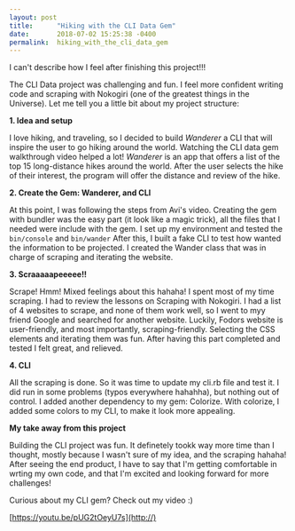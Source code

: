```yaml
---
layout: post
title:      "Hiking with the CLI Data Gem"
date:       2018-07-02 15:25:38 -0400
permalink:  hiking_with_the_cli_data_gem
---
```


I can't describe how I feel after finishing this project!!! 

The CLI Data project was challenging and fun. I feel more confident writing code and scraping with Nokogiri (one of the greatest things in the Universe). Let me tell you a little bit about my project structure:

**1. Idea and setup**
        
I love hiking, and traveling, so I decided to build *Wanderer* a CLI that will inspire the user to go hiking around  the world. Watching the CLI data gem walkthrough video helped a lot! *Wanderer* is an app that offers a list of the top 15 long-distance hikes around the world. After the user selects the hike of their interest, the program will offer the distance and review of the hike. 
	
**2. Create the Gem: Wanderer, and CLI**

At this point, I was following the steps from Avi's video.  Creating the gem with bundler was the easy part (it look like a magic trick), all the files that I needed were include with the gem. I set up my environment and tested the `bin/console` and `bin/wander` After this, I built a fake CLI to test how wanted the information to be projected. I created the Wander class that was in charge of scraping and iterating the website.

**3. Scraaaaapeeeee!!**

Scrape! Hmm! Mixed feelings about this hahaha! I spent most of my time scraping. I had to review the lessons on Scraping with Nokogiri. I had a list of 4 websites to scrape, and none of them work well, so I went to myy friend Google and searched for another website. Luckily, Fodors website is user-friendly, and most importantly, scraping-friendly. Selecting the CSS elements and iterating them was fun. After having this part completed and tested I felt great, and relieved.

**4. CLI**

All the scraping is done. So it was time to update my cli.rb file and test it. I did run in some problems (typos everywhere hahahha), but nothing out of control. I added another dependency to my gem: Colorize. With colorize, I added some colors to my CLI, to make it look more appealing. 

**My take away from this project**

Building the CLI project was fun. It definetely tookk way more time than I thought, mostly because I wasn't sure of my idea, and the scraping hahaha! After seeing the end product, I have to say that I'm getting comfortable in wrting my own code, and that I'm excited and looking forward for more challenges!

Curious about my CLI gem? Check out my video  :)


[https://youtu.be/pUG2tOeyU7s](http://)
